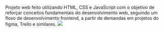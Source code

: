 Projeto web feito utilizando HTML, CSS e JavaScript com o objetivo de reforçar conceitos fundamentais do desenvolvimento web, seguindo um floxo de desenvolvimento frontend, a partir de demandas em projetos do figma, Trello e similares.
<img src= "![Captura de Tela (49)](https://github.com/user-attachments/assets/4dffedc8-89d0-462c-8ced-2ed455cb606d)
">
